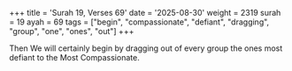 +++
title = 'Surah 19, Verses 69'
date = '2025-08-30'
weight = 2319
surah = 19
ayah = 69
tags = ["begin", "compassionate", "defiant", "dragging", "group", "one", "ones", "out"]
+++

Then We will certainly begin by dragging out of every group the ones most defiant to the Most Compassionate.